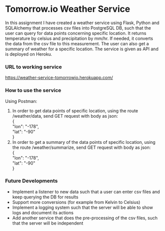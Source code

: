 # Tomorrow.io Weather Service
In this assignment I have created a weather service using Flask, Python and SQLAlchemy that processes csv files into PostgreSQL DB, such that the user can query
for data points concerning specific location. It returns temperature by celsius and precipitation by mm/hr. If needed, it converts the data from the csv file to this measurement.
The user can also get a summary of weather for a specific location.
The service is given as API and is deployed on Heroku.

### URL to working service
https://weather-service-tomorrowio.herokuapp.com/

### How to use the service
Using Postman:
1.	In order to get data points of specific location, using the route /weather/data, send GET request with body as json:  
{  
    "lon": "-178",  
    "lat": "-90"  
}
2.	In order to get a summary of the data points of specific location, using the route /weather/summarize, send GET request with body as json:  
{  
    "lon": "-178",   
    "lat": "-90"  
}

### Future Developments
- Implement a listener to new data such that a user can enter csv files and keep querying the DB for results
- Support more conversions (for example from Kelvin to Celsius)
- Implement a logging system such that the server will be able to show logs and document its actions
- Add another service that does the pre-processing of the csv files, such that the server will be independent

